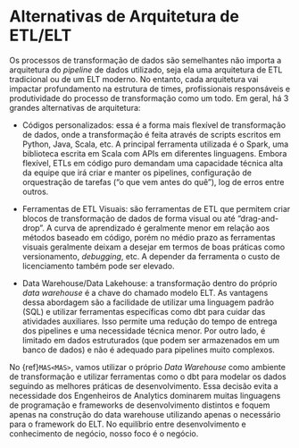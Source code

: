 # Alternativas de Arquitetura de ETL/ELT

Os processos de transformação de dados são semelhantes não importa a arquitetura do *pipeline* de dados utilizado, seja ela uma arquitetura de ETL tradicional ou de um ELT moderno. No entanto, cada arquitetura vai impactar profundamento na estrutura de times, profissionais responsáveis e produtividade do processo de transformação como um todo. Em geral, há 3 grandes alternativas de arquitetura:

* Códigos personalizados: essa é a forma mais flexível de transformação de dados, onde a transformação é feita através de scripts escritos em Python, Java, Scala, etc. A principal ferramenta utilizada é o Spark, uma biblioteca escrita em Scala com APIs em diferentes linguagens. Embora flexível, ETLs em código puro demandam uma capacidade técnica alta da equipe que irá criar e manter os pipelines, configuração de orquestração de tarefas (“o que vem antes do quê”), log de erros entre outros.

* Ferramentas de ETL Visuais: são ferramentas de ETL que permitem criar blocos de transformação de dados de forma visual ou até “drag-and-drop”. A curva de aprendizado é geralmente menor em relação aos métodos baseado em código, porém no médio prazo as ferramentas visuais geralmente deixam a desejar em termos de boas práticas como versionamento, *debugging*, etc. A depender da ferramenta o custo de licenciamento também pode ser elevado.

* Data Warehouse/Data Lakehouse: a transformação dentro do próprio *data warehouse* é a chave do chamado modelo ELT. As vantagens dessa abordagem são a facilidade de utilizar uma linguagem padrão (SQL) e utilizar ferramentas específicas como dbt para cuidar das atividades auxiliares. Isso permite uma redução do tempo de entrega dos pipelines e uma necessidade técnica menor. Por outro lado, é limitado em dados estruturados (que podem ser armazenados em um banco de dados) e não é adequado para pipelines muito complexos.

No {ref}`MAS<MAS>`, vamos utilizar o próprio *Data Warehouse* como ambiente de transformação e utilizar ferramentas como o dbt para modelar os dados seguindo as melhores práticas de desenvolvimento. Essa decisão evita a necessidade dos Engenheiros de Analytics dominarem muitas linguagens de programação e frameworks de desenvolvimento distintos e foquem apenas na construção do data warehouse utilizando apenas o necessário para o framework do ELT. No equilíbrio entre desenvolvimento e conhecimento de negócio, nosso foco é o negócio.
